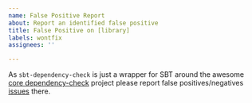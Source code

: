 ```yaml
---
name: False Positive Report
about: Report an identified false positive
title: False Positive on [library]
labels: wontfix
assignees: ''

---
```

As `sbt-dependency-check` is just a wrapper for SBT around the awesome [core dependency-check](https://github.com/dependency-check/DependencyCheck) 
project please report false positives/negatives [issues](https://github.com/dependency-check/DependencyCheck/issues) there.


